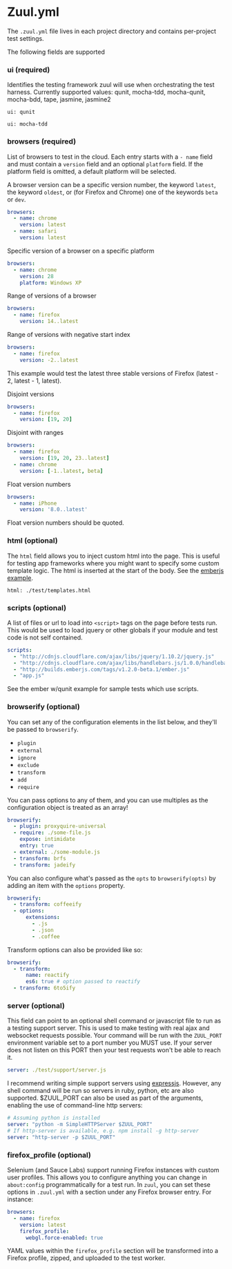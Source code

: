 # Zuul.yml

The `.zuul.yml` file lives in each project directory and contains per-project test settings.

The following fields are supported

### ui (required)

Identifies the testing framework zuul will use when orchestrating the test harness. Currently supported values: qunit, mocha-tdd, mocha-qunit, mocha-bdd, tape, jasmine, jasmine2

```
ui: qunit
```

```
ui: mocha-tdd
```

### browsers (required)

List of browsers to test in the cloud. Each entry starts with a `- name` field and must contain a `version` field and an optional `platform` field. If the platform field is omitted, a default platform will be selected.

A browser version can be a specific version number, the keyword `latest`, the keyword `oldest`, or (for Firefox and Chrome) one of the keywords `beta`  or `dev`.

```yaml
browsers:
  - name: chrome
    version: latest
  - name: safari
    version: latest
```

Specific version of a browser on a specific platform

```yaml
browsers:
  - name: chrome
    version: 28
    platform: Windows XP
```

Range of versions of a browser

```yaml
browsers:
  - name: firefox
    version: 14..latest
```

Range of versions with negative start index

``` yaml
browsers:
  - name: firefox
    version: -2..latest
```

This example would test the latest three stable versions of Firefox (latest - 2, latest - 1, latest).

Disjoint versions
```yaml
browsers:
  - name: firefox
    version: [19, 20]
```

Disjoint with ranges
```yaml
browsers:
  - name: firefox
    version: [19, 20, 23..latest]
  - name: chrome
    version: [-1..latest, beta]
```

Float version numbers
```yaml
browsers:
  - name: iPhone
    version: '8.0..latest'
```

Float version numbers should be quoted.

### html (optional)

The `html` field allows you to inject custom html into the page. This is useful for testing app frameworks where you might want to specify some custom template logic. The html is inserted at the start of the body. See the [emberjs example](https://github.com/airtap/airtap/tree/master/examples/ember_w_qunit).

```
html: ./test/templates.html
```

### scripts (optional)

A list of files or url to load into `<script>` tags on the page before tests run. This would be used to load jquery or other globals if your module and test code is not self contained.

```yaml
scripts:
  - "http://cdnjs.cloudflare.com/ajax/libs/jquery/1.10.2/jquery.js"
  - "http://cdnjs.cloudflare.com/ajax/libs/handlebars.js/1.0.0/handlebars.min.js"
  - "http://builds.emberjs.com/tags/v1.2.0-beta.1/ember.js"
  - "app.js"
```

See the ember w/qunit example for sample tests which use scripts.

### browserify (optional)

You can set any of the configuration elements in the list below, and they'll be passed to `browserify`.

- `plugin`
- `external`
- `ignore`
- `exclude`
- `transform`
- `add`
- `require`

You can pass options to any of them, and you can use multiples as the configuration object is treated as an array!

```yaml
browserify:
  - plugin: proxyquire-universal
  - require: ./some-file.js
    expose: intimidate
    entry: true
  - external: ./some-module.js
  - transform: brfs
  - transform: jadeify
```

You can also configure what's passed as the `opts` to `browserify(opts)` by adding an item with the `options` property.

```yaml
browserify:
  - transform: coffeeify
  - options:
      extensions:
        - .js
        - .json
        - .coffee
```

Transform options can also be provided like so:

```yaml
browserify:
  - transform:
      name: reactify
      es6: true # option passed to reactify
  - transform: 6to5ify
```

### server (optional)

This field can point to an optional shell command or javascript file to run as a testing support server. This is used to make testing with real ajax and websocket requests possible. Your command will be run with the `ZUUL_PORT` environment variable set to a port number you MUST use. If your server does not listen on this PORT then your test requests won't be able to reach it.

```yaml
server: ./test/support/server.js
```

I recommend writing simple support servers using [expressjs](http://expressjs.com/). However, any shell command will be run so servers in ruby, python, etc are also supported. $ZUUL_PORT can also be used as part of the arguments, enabling the use of command-line http servers:

```yaml
# Assuming python is installed
server: "python -m SimpleHTTPServer $ZUUL_PORT"
# If http-server is available, e.g. npm install -g http-server
server: "http-server -p $ZUUL_PORT"
```

### firefox_profile (optional)

Selenium (and Sauce Labs) support running Firefox instances with custom user profiles. This allows you to configure anything you can change in `about:config` programmatically for a test run. In `zuul`, you can set these options in `.zuul.yml` with a section under any Firefox browser entry. For instance:

```yaml
browsers:
  - name: firefox
    version: latest
    firefox_profile:
      webgl.force-enabled: true
```

YAML values within the `firefox_profile` section will be transformed into a Firefox profile, zipped, and uploaded to the test worker.
